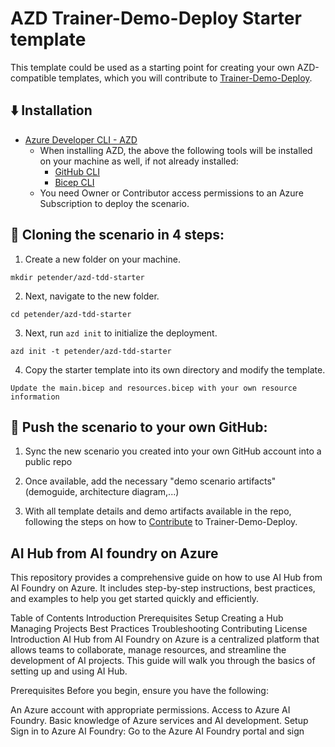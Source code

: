 # AZD Trainer-Demo-Deploy Starter template

This template could be used as a starting point for creating your own AZD-compatible templates, which you will contribute to [Trainer-Demo-Deploy](https://aka.ms/trainer-demo-deploy). 

## ⬇️ Installation
- [Azure Developer CLI - AZD](https://learn.microsoft.com/en-us/azure/developer/azure-developer-cli/install-azd)
    - When installing AZD, the above the following tools will be installed on your machine as well, if not already installed:
        - [GitHub CLI](https://cli.github.com)
        - [Bicep CLI](https://learn.microsoft.com/en-us/azure/azure-resource-manager/bicep/install)
    - You need Owner or Contributor access permissions to an Azure Subscription to  deploy the scenario.

## 🚀 Cloning the scenario in 4 steps:

1. Create a new folder on your machine.
```
mkdir petender/azd-tdd-starter
```
2. Next, navigate to the new folder.
```
cd petender/azd-tdd-starter
```
3. Next, run `azd init` to initialize the deployment.
```
azd init -t petender/azd-tdd-starter
```
4. Copy the starter template into its own directory and modify the template.
```
Update the main.bicep and resources.bicep with your own resource information
```

## 🚀 Push the scenario to your own GitHub:

1. Sync the new scenario you created into your own GitHub account into a public repo



3. Once available, add the necessary "demo scenario artifacts" (demoguide, architecture diagram,...) 

4. With all template details and demo artifacts available in the repo, following the steps on how to [Contribute](https://microsoftlearning.github.io/trainer-demo-deploy/docs/contribute) to Trainer-Demo-Deploy.

   
## AI Hub from AI foundry on Azure
This repository provides a comprehensive guide on how to use AI Hub from AI Foundry on Azure. It includes step-by-step instructions, best practices, and examples to help you get started quickly and efficiently.

Table of Contents
Introduction
Prerequisites
Setup
Creating a Hub
Managing Projects
Best Practices
Troubleshooting
Contributing
License
Introduction
AI Hub from AI Foundry on Azure is a centralized platform that allows teams to collaborate, manage resources, and streamline the development of AI projects. This guide will walk you through the basics of setting up and using AI Hub.

Prerequisites
Before you begin, ensure you have the following:

An Azure account with appropriate permissions.
Access to Azure AI Foundry.
Basic knowledge of Azure services and AI development.
Setup
Sign in to Azure AI Foundry: Go to the Azure AI Foundry portal and sign
 
